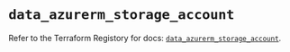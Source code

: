 # `data_azurerm_storage_account`

Refer to the Terraform Registory for docs: [`data_azurerm_storage_account`](https://www.terraform.io/docs/providers/azurerm/d/storage_account).

